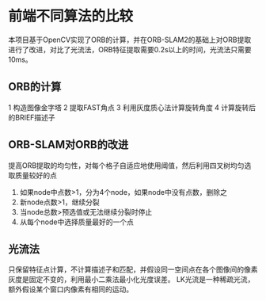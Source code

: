 # 前端不同算法的比较
本项目基于OpenCV实现了ORB的计算，并在ORB-SLAM2的基础上对ORB提取进行了改进，对比了光流法，ORB特征提取需要0.2s以上的时间，光流法只需要10ms。

## ORB的计算

1 构造图像金字塔
2 提取FAST角点
3 利用灰度质心法计算旋转角度
4 计算旋转后的BRIEF描述子

## ORB-SLAM对ORB的改进
提高ORB提取的均匀性，对每个格子自适应地使用阈值，然后利用四叉树均匀选取质量较好的点

1. 如果node中点数>1，分为4个node，如果node中没有点数，删除之
2. 新node点数>1，继续分裂
3. 当node总数>预选值或无法继续分裂时停止
4. 从每个node中选择质量最好的一个点

## 光流法
只保留特征点计算，不计算描述子和匹配，并假设同一空间点在各个图像间的像素灰度是固定不变的，利用最小二乘法最小化光度误差。
LK光流是一种稀疏光流，额外假设某个窗口内像素有相同的运动。
